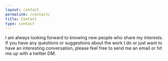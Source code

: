 ```yaml
---
layout: contact
permalink: /contact/
title: Contact
type: contact
---
```


I am always looking forward to knowing new people who share my interests. If you have any questions or suggestions about the work I do or just want to have an interesting conversation, please feel free to send me an email or hit me up with a twitter DM.

